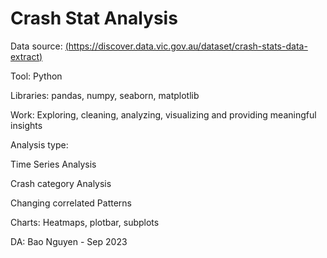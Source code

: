 # Crash Stat Analysis 
Data source: [(https://discover.data.vic.gov.au/dataset/crash-stats-data-extract)](https://discover.data.vic.gov.au/dataset/crash-stats-data-extract)

Tool: Python

Libraries: pandas, numpy, seaborn, matplotlib

Work: Exploring, cleaning, analyzing, visualizing and providing meaningful insights

Analysis type:

Time Series Analysis

Crash category Analysis

Changing correlated Patterns

Charts: Heatmaps, plotbar, subplots

DA: Bao Nguyen - Sep 2023
